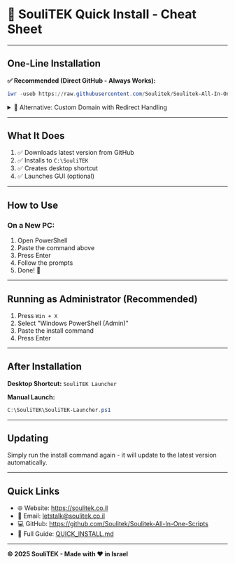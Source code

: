 # 🚀 SouliTEK Quick Install - Cheat Sheet

---

## One-Line Installation

**✅ Recommended (Direct GitHub - Always Works):**
```powershell
iwr -useb https://raw.githubusercontent.com/Soulitek/Soulitek-All-In-One-Scripts/main/Install-SouliTEK.ps1 | iex
```

<details>
<summary>📌 Alternative: Custom Domain with Redirect Handling</summary>

**⚠️ Note:** The simple command `iwr -useb get.soulitek.co.il | iex` does NOT work due to PowerShell's 308 redirect limitation.

Use this instead if you prefer the custom domain:
```powershell
$response = iwr -useb https://get.soulitek.co.il -MaximumRedirection 0 -ErrorAction SilentlyContinue
if ($response.StatusCode -eq 308) {
    $redirectUri = $response.Headers['Location']
    iwr -useb $redirectUri | iex
} else {
    $response.Content | iex
}
```
</details>

---

## What It Does

1. ✅ Downloads latest version from GitHub
2. ✅ Installs to `C:\SouliTEK`
3. ✅ Creates desktop shortcut
4. ✅ Launches GUI (optional)

---

## How to Use

### On a New PC:

1. Open PowerShell
2. Paste the command above
3. Press Enter
4. Follow the prompts
5. Done! 🎉

---

## Running as Administrator (Recommended)

1. Press `Win + X`
2. Select "Windows PowerShell (Admin)"
3. Paste the install command
4. Press Enter

---

## After Installation

**Desktop Shortcut:** `SouliTEK Launcher`

**Manual Launch:**
```powershell
C:\SouliTEK\SouliTEK-Launcher.ps1
```

---

## Updating

Simply run the install command again - it will update to the latest version automatically.

---

## Quick Links

- 🌐 Website: https://soulitek.co.il
- 📧 Email: letstalk@soulitek.co.il
- 💻 GitHub: https://github.com/Soulitek/Soulitek-All-In-One-Scripts
- 📖 Full Guide: [QUICK_INSTALL.md](docs/QUICK_INSTALL.md)

---

**© 2025 SouliTEK - Made with ❤️ in Israel**


